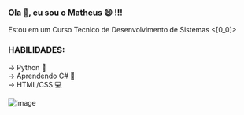 ###  Ola 👋, eu sou o Matheus 😄 !!!

<p> Estou em um Curso Tecnico de Desenvolvimento de Sistemas <[0_0]> </p>

<h3>HABILIDADES:</h3>
<p>
  -> Python 🐍 <br>
  -> Aprendendo C# 👾 <br>
  -> HTML/CSS 💻
 </p>
 
 ![image](https://user-images.githubusercontent.com/115594555/231603391-f165d31e-ca1d-408c-a1b4-b05735be827f.png)

<!--
**AlbatrozPyt/AlbatrozPyt** is a ✨ _special_ ✨ repository because its `README.md` (this file) appears on your GitHub profile.

Here are some ideas to get you started:

- 🔭 I’m currently working on ...
- 🌱 I’m currently learning ...
- 👯 I’m looking to collaborate on ...
- 🤔 I’m looking for help with ...
- 💬 Ask me about ...
- 📫 How to reach me: ...
- 😄 Pronouns: ...
- ⚡ Fun fact: ...
-->
